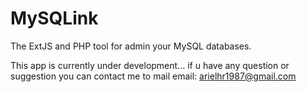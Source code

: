 MySQLink
========

The ExtJS and PHP tool for admin your MySQL databases.

This app is currently under development... if u have any question or suggestion you can contact me to mail email: arielhr1987@gmail.com
